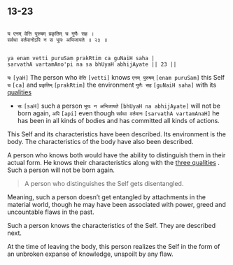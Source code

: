 ## 13-23


```shloka-sa

य एनम् वेत्ति पुरुषम् प्रकृतिम् च गुणैः सह ।
सर्वथा वर्तमानोऽपि न स भूयः अभिजायते ॥ २३ ॥

```
```shloka-sa-hk

ya enam vetti puruSam prakRtim ca guNaiH saha |
sarvathA vartamAno'pi na sa bhUyaH abhijAyate || 23 ||

```
`यः` `[yaH]` The person who `वेत्ति` `[vetti]` knows `एनम् पुरुषम्` `[enam puruSam]` this Self `च` `[ca]` and `प्रकृतिम्` `[prakRtim]` the environment `गुणैः सह` `[guNaiH saha]` with its 
[qualities](satva_rajas_tamas)
 - `सः` `[saH]` such a person `भूयः न अभिजायते` `[bhUyaH na abhijAyate]` will not be born again, `अपि` `[api]` even though `सर्वथा वर्तमानः` `[sarvathA vartamAnaH]` he has been in all kinds of bodies and has committed all kinds of actions.

This Self and its characteristics have been described. Its environment is the body. The characteristics of the body have also been described. 

A person who knows both would have the ability to distinguish them in their actual form. He knows their characteristics along with the 
[three qualities](satva_rajas_tamas)
. Such a person will not be born again. 



<a name='applnote_187'></a>
> A person who distinguishes the Self gets disentangled.



Meaning, such a person doesn’t get entangled by attachments in the material world, though he may have been associated with power, greed and uncountable flaws in the past. 

Such a person knows the characteristics of the Self. They are described next.

At the time of leaving the body, this person realizes the Self in the form of an unbroken expanse of knowledge, unspoilt by any flaw.


